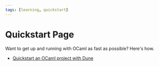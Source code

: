 ```yaml
---
tags: [learning, quickstart]
---
```


# Quickstart Page

Want to get up and running with OCaml as fast as possible? Here's how.

* [Quickstart an OCaml project with Dune](quickstart_ocaml_project_dune.md)
